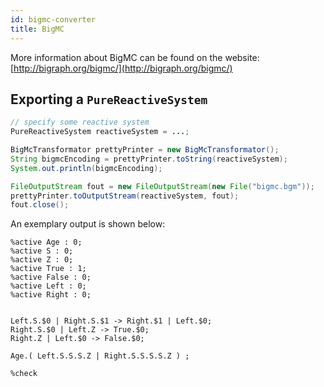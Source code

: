 ```yaml
---
id: bigmc-converter
title: BigMC
---
```


More information about BigMC can be found on the website: [http://bigraph.org/bigmc/](http://bigraph.org/bigmc/)

## Exporting a `PureReactiveSystem`

```java
// specify some reactive system
PureReactiveSystem reactiveSystem = ...;

BigMcTransformator prettyPrinter = new BigMcTransformator();
String bigmcEncoding = prettyPrinter.toString(reactiveSystem);
System.out.println(bigmcEncoding);

FileOutputStream fout = new FileOutputStream(new File("bigmc.bgm"));
prettyPrinter.toOutputStream(reactiveSystem, fout);
fout.close();
```

An exemplary output is shown below:

```text
%active Age : 0;
%active S : 0;
%active Z : 0;
%active True : 1;
%active False : 0;
%active Left : 0;
%active Right : 0;


Left.S.$0 | Right.S.$1 -> Right.$1 | Left.$0;
Right.S.$0 | Left.Z -> True.$0;
Right.Z | Left.$0 -> False.$0;

Age.( Left.S.S.S.Z | Right.S.S.S.S.Z ) ;

%check
```